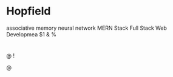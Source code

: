 # Hopfield
associative memory neural network
MERN Stack
 Full Stack Web Developmea
$1
&
%
#
@
!





@

